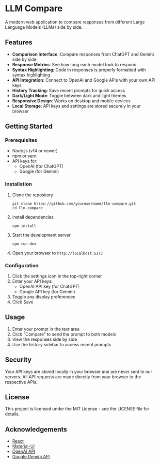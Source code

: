 # LLM Compare

A modern web application to compare responses from different Large Language Models (LLMs) side by side.

## Features

- **Comparison Interface**: Compare responses from ChatGPT and Gemini side by side
- **Response Metrics**: See how long each model took to respond
- **Syntax Highlighting**: Code in responses is properly formatted with syntax highlighting
- **API Integration**: Connect to OpenAI and Google APIs with your own API keys
- **History Tracking**: Save recent prompts for quick access
- **Dark/Light Mode**: Toggle between dark and light themes
- **Responsive Design**: Works on desktop and mobile devices
- **Local Storage**: API keys and settings are stored securely in your browser

## Getting Started

### Prerequisites

- Node.js (v14 or newer)
- npm or yarn
- API keys for:
  - OpenAI (for ChatGPT)
  - Google (for Gemini)

### Installation

1. Clone the repository
   ```
   git clone https://github.com/yourusername/llm-compare.git
   cd llm-compare
   ```

2. Install dependencies
   ```
   npm install
   ```

3. Start the development server
   ```
   npm run dev
   ```

4. Open your browser to `http://localhost:5173`

### Configuration

1. Click the settings icon in the top-right corner
2. Enter your API keys:
   - OpenAI API key (for ChatGPT)
   - Google API key (for Gemini)
3. Toggle any display preferences
4. Click Save

## Usage

1. Enter your prompt in the text area
2. Click "Compare" to send the prompt to both models
3. View the responses side by side
4. Use the history sidebar to access recent prompts

## Security

Your API keys are stored locally in your browser and are never sent to our servers. All API requests are made directly from your browser to the respective APIs.

## License

This project is licensed under the MIT License - see the LICENSE file for details.

## Acknowledgements

- [React](https://reactjs.org/)
- [Material-UI](https://mui.com/)
- [OpenAI API](https://openai.com/api/)
- [Google Gemini API](https://ai.google.dev/)
